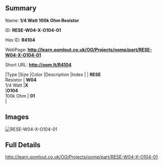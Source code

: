 

## Summary
 
Name: __1/4 Watt 100k Ohm Resistor__

ID: __RESE-W04-X-O104-01__

Hex ID: __R4104__

WebPage: __http://learn.oomlout.co.uk/OO/Projects/oomp/part/RESE-W04-X-O104-01__

Short URL: __http://oom.lt/R4104__


|Type   |Size   |Color   |Description   |Index   |
| __RESE__ <br>Resistor  | __W04__<br>1/4 Watt   |__X__<br>    |__O104__<br>100k Ohm    | __01__<br>  |


## Images
![RESE-W04-X-O104-01](http://oomlout.com/oomp-gen/parts/RESE-W04-X-O104-01/RESE-W04-X-O104-01_420.jpg)

## Full Details

 http://learn.oomlout.co.uk/OO/Projects/oomp/part/RESE-W04-X-O104-01

